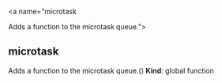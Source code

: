 <a name="microtask

Adds a function to the microtask queue."></a>
## microtask

Adds a function to the microtask queue.()
**Kind**: global function  
